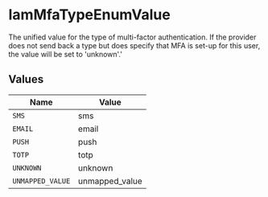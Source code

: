 # IamMfaTypeEnumValue

The unified value for the type of multi-factor authentication. If the provider does not send back a type but does specify that MFA is set-up for this user, the value will be set to 'unknown'.'


## Values

| Name             | Value            |
| ---------------- | ---------------- |
| `SMS`            | sms              |
| `EMAIL`          | email            |
| `PUSH`           | push             |
| `TOTP`           | totp             |
| `UNKNOWN`        | unknown          |
| `UNMAPPED_VALUE` | unmapped_value   |